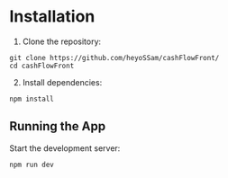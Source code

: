 # Installation

1. Clone the repository:

```
git clone https://github.com/heyoSSam/cashFlowFront/
cd cashFlowFront
```

2. Install dependencies:

```
npm install
```

## Running the App

Start the development server:

```
npm run dev
```
